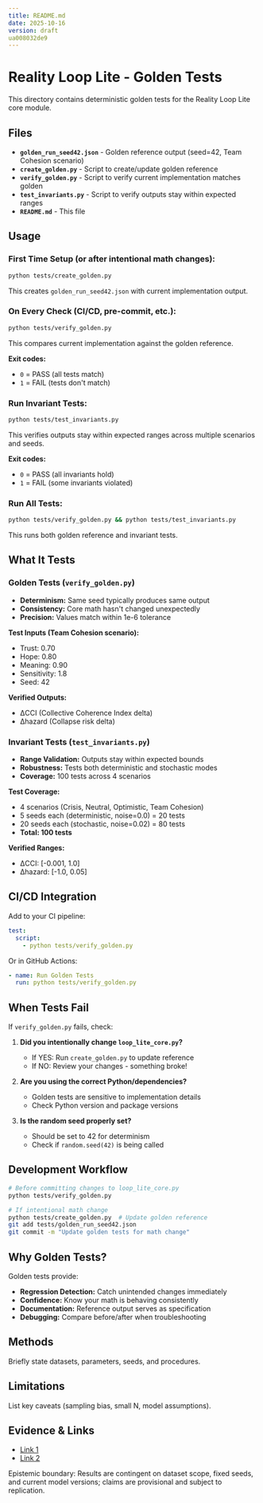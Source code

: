 ```yaml
---
title: README.md
date: 2025-10-16
version: draft
ua008032de9
---
```


# Reality Loop Lite - Golden Tests

This directory contains deterministic golden tests for the Reality Loop Lite core module.

## Files

- **`golden_run_seed42.json`** - Golden reference output (seed=42, Team Cohesion scenario)
- **`create_golden.py`** - Script to create/update golden reference
- **`verify_golden.py`** - Script to verify current implementation matches golden
- **`test_invariants.py`** - Script to verify outputs stay within expected ranges
- **`README.md`** - This file

## Usage

### First Time Setup (or after intentional math changes):

```bash
python tests/create_golden.py
```

This creates `golden_run_seed42.json` with current implementation output.

### On Every Check (CI/CD, pre-commit, etc.):

```bash
python tests/verify_golden.py
```

This compares current implementation against the golden reference.

**Exit codes:**
- `0` = PASS (all tests match)
- `1` = FAIL (tests don't match)

### Run Invariant Tests:

```bash
python tests/test_invariants.py
```

This verifies outputs stay within expected ranges across multiple scenarios and seeds.

**Exit codes:**
- `0` = PASS (all invariants hold)
- `1` = FAIL (some invariants violated)

### Run All Tests:

```bash
python tests/verify_golden.py && python tests/test_invariants.py
```

This runs both golden reference and invariant tests.

## What It Tests

### Golden Tests (`verify_golden.py`)

- **Determinism:** Same seed typically produces same output
- **Consistency:** Core math hasn't changed unexpectedly
- **Precision:** Values match within 1e-6 tolerance

**Test Inputs (Team Cohesion scenario):**
- Trust: 0.70
- Hope: 0.80
- Meaning: 0.90
- Sensitivity: 1.8
- Seed: 42

**Verified Outputs:**
- ΔCCI (Collective Coherence Index delta)
- Δhazard (Collapse risk delta)

### Invariant Tests (`test_invariants.py`)

- **Range Validation:** Outputs stay within expected bounds
- **Robustness:** Tests both deterministic and stochastic modes
- **Coverage:** 100 tests across 4 scenarios

**Test Coverage:**
- 4 scenarios (Crisis, Neutral, Optimistic, Team Cohesion)
- 5 seeds each (deterministic, noise=0.0) = 20 tests
- 20 seeds each (stochastic, noise=0.02) = 80 tests
- **Total: 100 tests**

**Verified Ranges:**
- ΔCCI: [-0.001, 1.0]
- Δhazard: [-1.0, 0.05]

## CI/CD Integration

Add to your CI pipeline:

```yaml
test:
  script:
    - python tests/verify_golden.py
```

Or in GitHub Actions:

```yaml
- name: Run Golden Tests
  run: python tests/verify_golden.py
```

## When Tests Fail

If `verify_golden.py` fails, check:

1. **Did you intentionally change `loop_lite_core.py`?**
   - If YES: Run `create_golden.py` to update reference
   - If NO: Review your changes - something broke!

2. **Are you using the correct Python/dependencies?**
   - Golden tests are sensitive to implementation details
   - Check Python version and package versions

3. **Is the random seed properly set?**
   - Should be set to 42 for determinism
   - Check if `random.seed(42)` is being called

## Development Workflow

```bash
# Before committing changes to loop_lite_core.py
python tests/verify_golden.py

# If intentional math change
python tests/create_golden.py  # Update golden reference
git add tests/golden_run_seed42.json
git commit -m "Update golden tests for math change"
```

## Why Golden Tests?

Golden tests provide:
- **Regression Detection:** Catch unintended changes immediately
- **Confidence:** Know your math is behaving consistently
- **Documentation:** Reference output serves as specification
- **Debugging:** Compare before/after when troubleshooting



## Methods
Briefly state datasets, parameters, seeds, and procedures.

## Limitations
List key caveats (sampling bias, small N, model assumptions).

## Evidence & Links
- [Link 1](#)
- [Link 2](#)

Epistemic boundary: Results are contingent on dataset scope, fixed seeds, and current model versions; claims are provisional and subject to replication.
